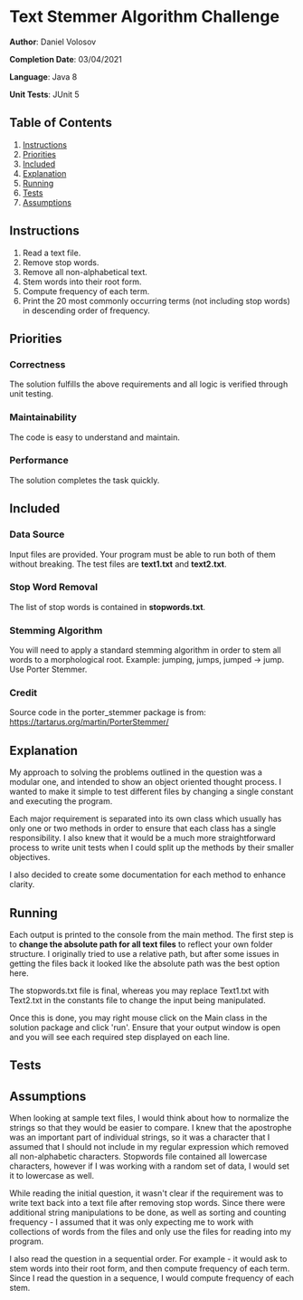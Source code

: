 # Text Stemmer Algorithm Challenge
**Author**: Daniel Volosov

**Completion Date**: 03/04/2021

**Language**: Java 8

**Unit Tests**: JUnit 5

## Table of Contents
1. [Instructions](#Instructions)
2. [Priorities](#Priorities)
3. [Included](#Included)
4. [Explanation](#Explanation)
5. [Running](#Running)
6. [Tests](#Tests)
7. [Assumptions](#Assumptions)

## Instructions
1. Read a text file.
2. Remove stop words.
3. Remove all non-alphabetical text.
4. Stem words into their root form.
5. Compute frequency of each term.
6. Print the 20 most commonly occurring terms (not including stop words) in descending order of frequency.

## Priorities
### Correctness
The solution fulfills the above requirements and all logic is verified through unit testing.
### Maintainability
The code is easy to understand and maintain.
### Performance
The solution completes the task quickly.

## Included
### Data Source
Input files are provided. Your program must be able to run both of them without breaking. The test files are **text1.txt** and **text2.txt**.
### Stop Word Removal
The list of stop words is contained in **stopwords.txt**.
### Stemming Algorithm
You will need to apply a standard stemming algorithm in order to stem all words to a morphological root.
Example: jumping, jumps, jumped -> jump. Use Porter Stemmer.
### Credit
Source code in the porter_stemmer package is from:
https://tartarus.org/martin/PorterStemmer/

## Explanation
My approach to solving the problems outlined in the question was a modular one, and intended to show an object oriented thought
process. I wanted to make it simple to test different files by changing a single constant and executing the program.

Each major requirement is separated into its own class which usually has only one or two methods in order to ensure
that each class has a single responsibility. I also knew that it would be a much more straightforward process to write unit tests
when I could split up the methods by their smaller objectives.

I also decided to create some documentation for each method to enhance clarity.
## Running
Each output is printed to the console from the main method. The first step is to **change the absolute path for all text files** to reflect your
own folder structure. I originally tried to use a relative path, but after some issues in getting the files back it looked like the absolute path
was the best option here.

The stopwords.txt file is final, whereas you may replace Text1.txt with Text2.txt in the constants file to change the input being manipulated.

Once this is done, you may right mouse click on the Main class in the solution package and click 'run'. Ensure that your output window is open and you 
will see each required step displayed on each line.

## Tests

## Assumptions
When looking at sample text files, I would think about how to normalize the strings so that they would be easier to compare.
I knew that the apostrophe was an important part of individual strings, so it was a character that I
assumed that I should not include in my regular expression which removed all non-alphabetic characters. Stopwords file contained
all lowercase characters, however if I was working with a random set of data, I would set it to lowercase as well.

While reading the
initial question, it wasn't clear if the requirement was to write text back into a text file after removing stop words. 
Since there were additional string manipulations to be done, as well as sorting and counting frequency - I assumed that 
it was only expecting me to work with collections of words from the files and only use the files for reading into my program.

I also read the question in a sequential order. For example - it would ask to stem words into their root form, and then compute
frequency of each term. Since I read the question in a sequence, I would compute frequency of each stem.




